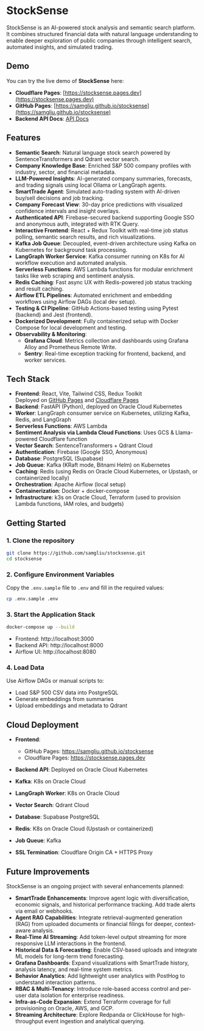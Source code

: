 # StockSense

StockSense is an AI-powered stock analysis and semantic search platform. It combines structured financial data with natural language understanding to enable deeper exploration of public companies through intelligent search, automated insights, and simulated trading.

## Demo

You can try the live demo of **StockSense** here:

- **Cloudflare Pages**: [https://stocksense.pages.dev](https://stocksense.pages.dev)
- **GitHub Pages**: [https://samgliu.github.io/stocksense](https://samgliu.github.io/stocksense)
- **Backend API Docs**: [API Docs](https://api.samliu.site/docs)

## Features

- **Semantic Search**: Natural language stock search powered by SentenceTransformers and Qdrant vector search.
- **Company Knowledge Base**: Enriched S&P 500 company profiles with industry, sector, and financial metadata.
- **LLM-Powered Insights**: AI-generated company summaries, forecasts, and trading signals using local Ollama or LangGraph agents.
- **SmartTrade Agent**: Simulated auto-trading system with AI-driven buy/sell decisions and job tracking.
- **Company Forecast View**: 30-day price predictions with visualized confidence intervals and insight overlays.
- **Authenticated API**: Firebase-secured backend supporting Google SSO and anonymous auth, integrated with RTK Query.
- **Interactive Frontend**: React + Redux Toolkit with real-time job status polling, semantic search results, and rich visualizations.
- **Kafka Job Queue**: Decoupled, event-driven architecture using Kafka on Kubernetes for background task processing.
- **LangGraph Worker Service**: Kafka consumer running on K8s for AI workflow execution and automated analysis.
- **Serverless Functions**: AWS Lambda functions for modular enrichment tasks like web scraping and sentiment analysis.
- **Redis Caching**: Fast async UX with Redis-powered job status tracking and result caching.
- **Airflow ETL Pipelines**: Automated enrichment and embedding workflows using Airflow DAGs (local dev setup).
- **Testing & CI Pipeline**: GitHub Actions-based testing using Pytest (backend) and Jest (frontend).
- **Dockerized Development**: Fully containerized setup with Docker Compose for local development and testing.
- **Observability & Monitoring**:
  - **Grafana Cloud**: Metrics collection and dashboards using Grafana Alloy and Prometheus Remote Write.
  - **Sentry**: Real-time exception tracking for frontend, backend, and worker services.

## Tech Stack

- **Frontend**: React, Vite, Tailwind CSS, Redux Toolkit  
  Deployed on [GitHub Pages](https://samgliu.github.io/stocksense) and [Cloudflare Pages](https://stocksense.pages.dev)
- **Backend**: FastAPI (Python), deployed on Oracle Cloud Kubernetes
- **Worker**: LangGraph consumer service on Kubernetes, utilizing Kafka, Redis, and LangGraph
- **Serverless Functions**: AWS Lambda
- **Sentiment Analysis via Lambda Cloud Functions**: Uses GCS & Llama-powered Cloudflare function
- **Vector Search**: SentenceTransformers + Qdrant Cloud
- **Authentication**: Firebase (Google SSO, Anonymous)
- **Database**: PostgreSQL (Supabase)
- **Job Queue**: Kafka (KRaft mode, Bitnami Helm) on Kubernetes
- **Caching**: Redis (using Redis on Oracle Cloud Kubernetes, or Upstash, or containerized locally)
- **Orchestration**: Apache Airflow (local setup)
- **Containerization**: Docker + docker-compose
- **Infrastructure**: k3s on Oracle Cloud, Terraform (used to provision Lambda functions, IAM roles, and budgets)

## Getting Started

### 1. Clone the repository

```bash
git clone https://github.com/samgliu/stocksense.git
cd stocksense
```

### 2. Configure Environment Variables

Copy the `.env.sample` file to `.env` and fill in the required values:

```bash
cp .env.sample .env
```

### 3. Start the Application Stack

```bash
docker-compose up --build
```

- Frontend: http://localhost:3000
- Backend API: http://localhost:8000
- Airflow UI: http://localhost:8080

### 4. Load Data

Use Airflow DAGs or manual scripts to:

- Load S&P 500 CSV data into PostgreSQL
- Generate embeddings from summaries
- Upload embeddings and metadata to Qdrant

## Cloud Deployment

- **Frontend**:
  - GitHub Pages: https://samgliu.github.io/stocksense
  - Cloudflare Pages: https://stocksense.pages.dev
- **Backend API**: Deployed on Oracle Cloud Kubernetes

- **Kafka**: K8s on Oracle Cloud
- **LangGraph Worker**: K8s on Oracle Cloud
- **Vector Search**: Qdrant Cloud
- **Database**: Supabase PostgreSQL
- **Redis**: K8s on Oracle Cloud (Upstash or containerized)
- **Job Queue**: Kafka
- **SSL Termination**: Cloudflare Origin CA + HTTPS Proxy

## Future Improvements

StockSense is an ongoing project with several enhancements planned:

- **SmartTrade Enhancements**: Improve agent logic with diversification, economic signals, and historical performance tracking. Add trade alerts via email or webhooks.
- **Agent RAG Capabilities**: Integrate retrieval-augmented generation (RAG) from uploaded documents or financial filings for deeper, context-aware analysis.
- **Real-Time AI Streaming**: Add token-level output streaming for more responsive LLM interactions in the frontend.
- **Historical Data & Forecasting**: Enable CSV-based uploads and integrate ML models for long-term trend forecasting.
- **Grafana Dashboards**: Expand visualizations with SmartTrade history, analysis latency, and real-time system metrics.
- **Behavior Analytics**: Add lightweight user analytics with PostHog to understand interaction patterns.
- **RBAC & Multi-Tenancy**: Introduce role-based access control and per-user data isolation for enterprise readiness.
- **Infra-as-Code Expansion**: Extend Terraform coverage for full provisioning on Oracle, AWS, and GCP.
- **Streaming Architecture**: Explore Redpanda or ClickHouse for high-throughput event ingestion and analytical querying.
